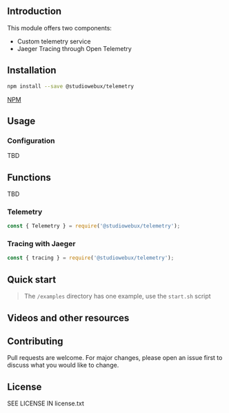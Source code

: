 ## Introduction

This module offers two components:

- Custom telemetry service
- Jaeger Tracing through Open Telemetry

## Installation

```bash
npm install --save @studiowebux/telemetry
```

[NPM](https://www.npmjs.com/package/@studiowebux/telemetry)

## Usage

### Configuration

TBD

## Functions

TBD

### Telemetry

```js
const { Telemetry } = require('@studiowebux/telemetry');
```

### Tracing with Jaeger

```js
const { tracing } = require('@studiowebux/telemetry');
```

## Quick start

> The `/examples` directory has one example, use the `start.sh` script


## Videos and other resources

## Contributing

Pull requests are welcome. For major changes, please open an issue first to discuss what you would like to change.

## License

SEE LICENSE IN license.txt
